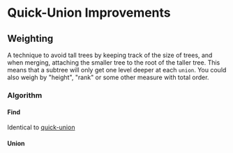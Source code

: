 Quick-Union Improvements
========================

Weighting
---------

A technique to avoid tall trees by keeping track of the size of trees, and when merging, attaching the smaller tree to the root of the taller tree. This means that a subtree will only get one level deeper at each `union`. You could also weigh by "height", "rank" or some other measure with total order.

### Algorithm

#### Find
Identical to [quick-union](quick-union.md#implementation)

#### Union
